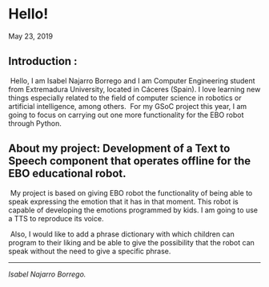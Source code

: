 # Hello!

May 23, 2019

## Introduction :

​	Hello, I am Isabel Najarro Borrego and I am Computer Engineering student from Extremadura University, located in Cáceres (Spain). I love learning new things especially related to the field of computer science in robotics or artificial intelligence, among others.
​	For my GSoC project this year,  I am going to focus on carrying out one more functionality for the EBO robot through Python.

## About my project: Development of a Text to Speech component that operates offline for the EBO educational robot.

​	My project is based on giving EBO robot the functionality of being able to speak expressing the emotion that it has in that moment. This robot is capable of developing the emotions programmed by kids. I am going to use a TTS to reproduce its voice. 

​	Also, I would like to add a phrase dictionary with which children can program to their liking and be able to give the possibility that the robot can speak without the need to give a specific phrase.

* * *
*Isabel Najarro Borrego.*